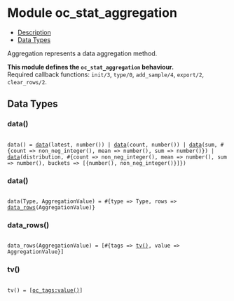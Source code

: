 

# Module oc_stat_aggregation #
* [Description](#description)
* [Data Types](#types)

Aggregation represents a data aggregation method.

__This module defines the `oc_stat_aggregation` behaviour.__<br /> Required callback functions: `init/3`, `type/0`, `add_sample/4`, `export/2`, `clear_rows/2`.

<a name="types"></a>

## Data Types ##




### <a name="type-data">data()</a> ###


<pre><code>
data() = <a href="#type-data">data</a>(latest, number()) | <a href="#type-data">data</a>(count, number()) | <a href="#type-data">data</a>(sum, #{count =&gt; non_neg_integer(), mean =&gt; number(), sum =&gt; number()}) | <a href="#type-data">data</a>(distribution, #{count =&gt; non_neg_integer(), mean =&gt; number(), sum =&gt; number(), buckets =&gt; [{number(), non_neg_integer()}]})
</code></pre>




### <a name="type-data">data()</a> ###


<pre><code>
data(Type, AggregationValue) = #{type =&gt; Type, rows =&gt; <a href="#type-data_rows">data_rows</a>(AggregationValue)}
</code></pre>




### <a name="type-data_rows">data_rows()</a> ###


<pre><code>
data_rows(AggregationValue) = [#{tags =&gt; <a href="#type-tv">tv()</a>, value =&gt; AggregationValue}]
</code></pre>




### <a name="type-tv">tv()</a> ###


<pre><code>
tv() = [<a href="oc_tags.md#type-value">oc_tags:value()</a>]
</code></pre>

